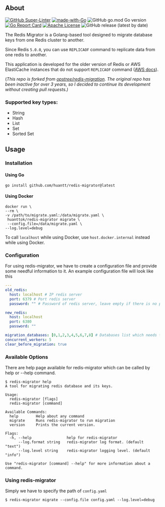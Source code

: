 ## About
[![GitHub Super-Linter](https://github.com/opstree/redis-migration/workflows/CI%20Pipeline/badge.svg)](https://github.com/opstree/redis-migration)
[![made-with-Go](https://img.shields.io/badge/Made%20with-Go-1f425f.svg)](http://golang.org)
![GitHub go.mod Go version](https://img.shields.io/github/go-mod/go-version/huantt/redis-migrator)
[![Go Report Card](https://goreportcard.com/badge/github.com/opstree/redis-migration)](https://goreportcard.com/report/github.com/opstree/redis-migration)
[![Apache License](https://img.shields.io/badge/License-Apache%202.0-blue.svg)](LICENSE)
![GitHub release (latest by date)](https://img.shields.io/github/v/release/opstree/redis-migration)


The Redis Migrator is a Golang-based tool designed to migrate database keys from one Redis cluster to another.

Since Redis `5.0.0`, you can use `REPLICAOF` command to replicate data from one redis to another.

This application is developed for the older version of Redis or AWS ElastiCache instances that do not support `REPLICAOF` command ([AWS docs](https://docs.aws.amazon.com/AmazonElastiCache/latest/red-ug/RestrictedCommands.html)). 

(_This repo is forked from [opstree/redis-migration](https://github.com/opstree/redis-migration). The original repo has been inactive for over 3 years, so I decided to continue its development without creating pull requests.)_
### Supported key types:
- String
- Hash
- List
- Set
- Sorted Set

## Usage

### Installation

#### Using Go
```shell
go install github.com/huantt/redis-migrator@latest
```

#### Using Docker
```shell
docker run \
--rm \
-v /path/to/migrate.yaml:/data/migrate.yaml \
 huanttok/redis-migrator migrate \
 --config.file=/data/migrate.yaml \
--log.level=debug
```

To call `localhost` while using Docker, use `host.docker.internal` instead while using Docker.

### Configuration

For using redis-migrator, we have to create a configuration file and provide some needful information to it. An example configuration file will look like this

```yaml
---
old_redis:
  host: localhost # IP redis server
  port: 6379 # Port redis server
  password: "" # Password of redis server, leave empty if there is no password

new_redis:
  host: localhost
  port: 6380
  password: ""

migration_databases: [0,1,2,3,4,5,6,7,8] # Databases list which needs to be migrated
concurrent_workers: 5
clear_before_migration: true
```

### Available Options

There are help page available for redis-migrator which can be called by help or --help command.

```shell
$ redis-migrator help
A tool for migrating redis database and its keys.

Usage:
  redis-migrator [flags]
  redis-migrator [command]

Available Commands:
  help        Help about any command
  migrate     Runs redis-migrator to run migration
  version     Prints the current version.

Flags:
  -h, --help                help for redis-migrator
      --log.format string   redis-migrator log format. (default "text")
      --log.level string    redis-migrator logging level. (default "info")

Use "redis-migrator [command] --help" for more information about a command.
```

### Using redis-migrator

Simply we have to specify the path of `config.yaml`

```shell
$ redis-migrator migrate --config.file config.yaml --log.level=debug
```
